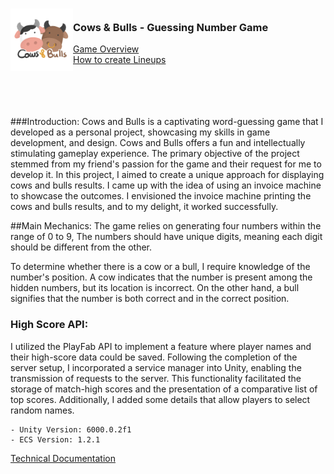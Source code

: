 <!-- PROJECT LOGO -->
<div>
<h3><img align="left" width="100" height="100" src="images/f11805456d9f3d08.png"> <br/> Cows & Bulls - Guessing Number Game
</div>   
<a href="https://www.youtube.com/watch?v=E1-fTTuxCIU">Game Overview</a> 
  <br/> <a href="https://www.youtube.com/watch?v=WN8-BFGJ8NA">How to create Lineups</a><br/> </h3>   
  <br/>
<br/>
  <br/>
<br/>

</div>   

###Introduction:
Cows and Bulls is a captivating word-guessing game that I developed as a personal project, showcasing my skills in game development, and design. Cows and Bulls offers a fun and intellectually stimulating gameplay experience. The primary objective of the project stemmed from my friend's passion for the game and their request for me to develop it. In this project, I aimed to create a unique approach for displaying cows and bulls results. I came up with the idea of using an invoice machine to showcase the outcomes. I envisioned the invoice machine printing the cows and bulls results, and to my delight, it worked successfully.

##Main Mechanics:
The game relies on generating four numbers within the range of 0 to 9, The numbers should have unique digits, meaning each digit should be different from the other.

To determine whether there is a cow or a bull, I require knowledge of the number's position. A cow indicates that the number is present among the hidden numbers, but its location is incorrect. On the other hand, a bull signifies that the number is both correct and in the correct position.

### High Score API:
I utilized the PlayFab API to implement a feature where player names and their high-score data could be saved. Following the completion of the server setup, I incorporated a service manager into Unity, enabling the transmission of requests to the server. This functionality facilitated the storage of match-high scores and the presentation of a comparative list of top scores. Additionally, I added some details that allow players to select random names.
```
- Unity Version: 6000.0.2f1
- ECS Version: 1.2.1
```

<a href="Documentation/Battle Simulator-wedad.pdf">Technical Documentation</a>
